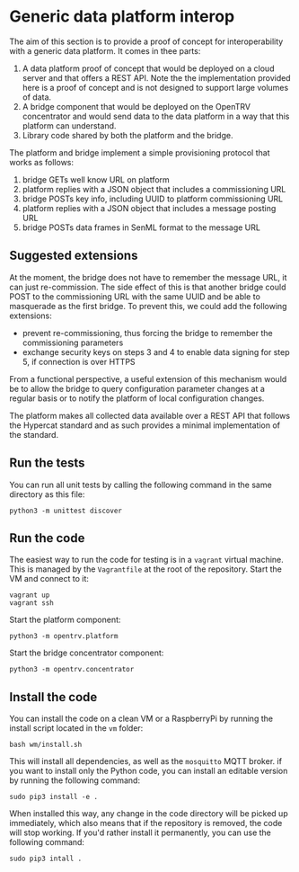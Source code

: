 # Generic data platform interop

The aim of this section is to provide a proof of concept for interoperability
with a generic data platform. It comes in thee parts:

1. A data platform proof of concept that would be deployed on a cloud server
   and that offers a REST API. Note the the implementation provided here is
   a proof of concept and is not designed to support large volumes of data.
2. A bridge component that would be deployed on the OpenTRV concentrator
   and would send data to the data platform in a way that this platform can
   understand.
3. Library code shared by both the platform and the bridge.

The platform and bridge implement a simple provisioning protocol that works as
follows:

1. bridge GETs well know URL on platform
2. platform replies with a JSON object that includes a commissioning URL
3. bridge POSTs key info, including UUID to platform commissioning URL
4. platform replies with a JSON object that includes a message posting URL
5. bridge POSTs data frames in SenML format to the message URL

## Suggested extensions

At the moment, the bridge does not have to remember the message URL, it can
just re-commission. The side effect of this is that another bridge could POST
to the commissioning URL with the same UUID and be able to masquerade as the
first bridge. To prevent this, we could add the following extensions:

- prevent re-commissioning, thus forcing the bridge to remember the
  commissioning parameters
- exchange security keys on steps 3 and 4 to enable data signing for step 5,
  if connection is over HTTPS

From a functional perspective, a useful extension of this mechanism would be to
allow the bridge to query configuration parameter changes at a regular basis or
to notify the platform of local configuration changes.

The platform makes all collected data available over a REST API that follows the Hypercat standard and as such provides a minimal implementation of the standard.

## Run the tests

You can run all unit tests by calling the following command in the same
directory as this file:

    python3 -m unittest discover

## Run the code

The easiest way to run the code for testing is in a `vagrant` virtual machine.
This is managed by the `Vagrantfile` at the root of the repository. Start
the VM and connect to it:

    vagrant up
    vagrant ssh

Start the platform component:

    python3 -m opentrv.platform

Start the bridge concentrator component:

    python3 -m opentrv.concentrator

## Install the code

You can install the code on a clean VM or a RaspberryPi by running the install
script located in the `vm` folder:

    bash wm/install.sh

This will install all dependencies, as well as the `mosquitto` MQTT broker.
if you want to install only the Python code, you can install an editable
version by running the following command:

    sudo pip3 install -e .

When installed this way, any change in the code directory will be picked up
immediately, which also means that if the repository is removed, the code will
stop working. If you'd rather install it permanently, you can use the
following command:

    sudo pip3 intall .
